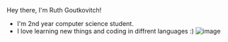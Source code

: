 Hey there, I'm Ruth Goutkovitch!

* I'm 2nd year computer science student.
* I love learning new things and coding in diffrent languages :)
![image](https://user-images.githubusercontent.com/75093922/115154399-4abd1e00-a083-11eb-975b-ab1b0001cc0c.png)

